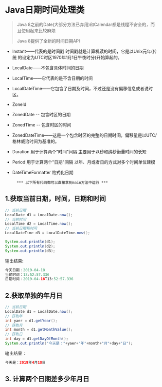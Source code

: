 # Java日期时间处理类

> Java 8之前的Date(大部分方法已弃用)和Calendar都是线程不安全的，而且使用起来比较麻烦
> 
> Java 8提供了全新的时间日期API

* Instant——代表的是时间戳 时间戳就是计算机读的时间，它是以Unix元年(传统 的设定为UTC时区1970年1月1日午夜时分)开始算起的。

* LocalDate——不包含具体时间的日期
* LocalTime——它代表的是不含日期的时间
* LocalDateTime——它包含了日期及时间，不过还是没有偏移信息或者说时区。

* ZoneId
* ZonedDate -- 包含时区的日期
* ZonedTime -- 包含时区的时间
* ZonedDateTime——这是一个包含时区的完整的日期时间，偏移量是以UTC/格林威治时间为基准的。    
* Duration 用于计算两个"时间"间隔 主要用于以秒和纳秒衡量时间的长短
* Period   用于计算两个"日期"间隔 以年、月或者日的方式对多个时间单位建模   
* DateTimeFormatter  格式化日期



        *** 以下所有代码都可以直接拿到main方法中运行 ***

    
## 1.获取当前日期，时间，日期和时间
```java
// 当前日期
LocalDate d1 = LocalDate.now();
// 当前时间
LocalTime d2 = LocalTime.now();
// 当前日期和时间
LocalDateTime d3 = LocalDateTime.now();

System.out.println(d1);
System.out.println(d2);
System.out.println(d3);

```

输出结果:

```java
今天日期：2019-04-18
当前时间：13:52:57.336
日期时间：2019-04-18T13:52:57.336
```

## 2.获取单独的年月日
```java
// 当前日期
LocalDate d1 = LocalDate.now();
// 获取年
int yaer = d1.getYear();
// 获取月
int month = d1.getMonthValue();
// 获取日
int day = d1.getDayOfMonth();
System.out.println("今天是："+yaer+"年"+month+"月"+day+"日");
```
输出结果：
```java
今天是：2019年4月18日
```

## 3. 计算两个日期差多少年月日




